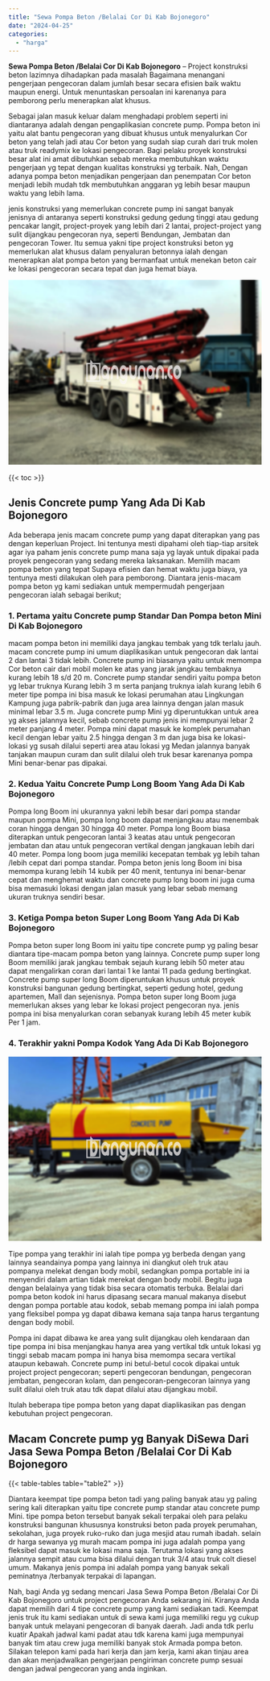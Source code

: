 ```yaml
---
title: "Sewa Pompa Beton /Belalai Cor Di Kab Bojonegoro"
date: "2024-04-25"
categories: 
  - "harga"
---
```


**Sewa Pompa Beton /Belalai Cor Di Kab Bojonegoro** – Project konstruksi beton lazimnya dihadapkan pada masalah Bagaimana menangani pengerjaan pengecoran dalam jumlah besar secara efisien baik waktu maupun energi. Untuk menuntaskan persoalan ini karenanya para pemborong perlu menerapkan alat khusus.

Sebagai jalan masuk keluar dalam menghadapi problem seperti ini diantaranya adalah dengan pengaplikasian concrete pump. Pompa beton ini yaitu alat bantu pengecoran yang dibuat khusus untuk menyalurkan Cor beton yang telah jadi atau Cor beton yang sudah siap curah dari truk molen atau truk readymix ke lokasi pengecoran. Bagi pelaku proyek konstruksi besar alat ini amat dibutuhkan sebab mereka membutuhkan waktu pengerjaan yg tepat dengan kualitas konstruksi yg terbaik. Nah, Dengan adanya pompa beton menjadikan pengerjaan dan penempatan Cor beton menjadi lebih mudah tdk membutuhkan anggaran yg lebih besar maupun waktu yang lebih lama.

jenis konstruksi yang memerlukan concrete pump ini sangat banyak jenisnya di antaranya seperti konstruksi gedung gedung tinggi atau gedung pencakar langit, project-proyek yang lebih dari 2 lantai, project-project yang sulit dijangkau pengecoran nya, seperti Bendungan, Jembatan dan pengecoran Tower. Itu semua yakni tipe project konstruksi beton yg memerlukan alat khusus dalam penyaluran betonnya ialah dengan menerapkan alat pompa beton yang bermanfaat untuk menekan beton cair ke lokasi pengecoran secara tepat dan juga hemat biaya.

![Sewa Pompa Beton /Belalai Cor Di Kab Bojonegoro](/images/sewa-concrete-pump-23.png)

{{< toc >}}

## Jenis Concrete pump Yang Ada Di Kab Bojonegoro

Ada beberapa jenis macam concrete pump yang dapat diterapkan yang pas dengan keperluan Project. Ini tentunya mesti dipahami oleh tiap-tiap arsitek agar iya paham jenis concrete pump mana saja yg layak untuk dipakai pada proyek pengecoran yang sedang mereka laksanakan. Memilih macam pompa beton yang tepat Supaya efisien dan hemat waktu juga biaya, ya tentunya mesti dilakukan oleh para pemborong. Diantara jenis-macam pompa beton yg kami sediakan untuk mempermudah pengerjaan pengecoran ialah sebagai berikut;

### 1\. Pertama yaitu Concrete pump Standar Dan Pompa beton Mini Di Kab Bojonegoro

macam pompa beton ini memiliki daya jangkau tembak yang tdk terlalu jauh. macam concrete pump ini umum diaplikasikan untuk pengecoran dak lantai 2 dan lantai 3 tidak lebih. Concrete pump ini biasanya yaitu untuk memompa Cor beton cair dari mobil molen ke atas yang jarak jangkau tembaknya kurang lebih 18 s/d 20 m. Concrete pump standar sendiri yaitu pompa beton yg lebar truknya Kurang lebih 3 m serta panjang truknya ialah kurang lebih 6 meter tipe pompa ini bisa masuk ke lokasi perumahan atau Lingkungan Kampung juga pabrik-pabrik dan juga area lainnya dengan jalan masuk minimal lebar 3.5 m. Juga concrete pump Mini yg diperuntukkan untuk area yg akses jalannya kecil, sebab concrete pump jenis ini mempunyai lebar 2 meter panjang 4 meter. Pompa mini dapat masuk ke komplek perumahan kecil dengan lebar yaitu 2.5 hingga dengan 3 m dan juga bisa ke lokasi-lokasi yg susah dilalui seperti area atau lokasi yg Medan jalannya banyak tanjakan maupun curam dan sulit dilalui oleh truk besar karenanya pompa Mini benar-benar pas dipakai.

### 2\. Kedua Yaitu Concrete Pump Long Boom Yang Ada Di Kab Bojonegoro

Pompa long Boom ini ukurannya yakni lebih besar dari pompa standar maupun pompa Mini, pompa long boom dapat menjangkau atau menembak coran hingga dengan 30 hingga 40 meter. Pompa long Boom biasa diterapkan untuk pengecoran lantai 3 keatas atau untuk pengecoran jembatan dan atau untuk pengecoran vertikal dengan jangkauan lebih dari 40 meter. Pompa long boom juga memiliki kecepatan tembak yg lebih tahan /lebih cepat dari pompa standar. Pompa beton jenis long Boom ini bisa memompa kurang lebih 14 kubik per 40 menit, tentunya ini benar-benar cepat dan menghemat waktu dan concrete pump long boom ini juga cuma bisa memasuki lokasi dengan jalan masuk yang lebar sebab memang ukuran truknya sendiri besar.

### 3\. Ketiga Pompa beton Super Long Boom Yang Ada Di Kab Bojonegoro

Pompa beton super long Boom ini yaitu tipe concrete pump yg paling besar diantara tipe-macam pompa beton yang lainnya. Concrete pump super long Boom memiliki jarak jangkau tembak sejauh kurang lebih 50 meter atau dapat mengalirkan coran dari lantai 1 ke lantai 11 pada gedung bertingkat. Concrete pump super long Boom diperuntukan khusus untuk proyek konstruksi bangunan gedung bertingkat, seperti gedung hotel, gedung apartemen, Mall dan sejenisnya. Pompa beton super long Boom juga memerlukan akses yang lebar ke lokasi project pengecoran nya. jenis pompa ini bisa menyalurkan coran sebanyak kurang lebih 45 meter kubik Per 1 jam.

### 4\. Terakhir yakni Pompa Kodok Yang Ada Di Kab Bojonegoro

![Sewa Pompa Beton /Belalai Cor Di Kab Bojonegoro](/images/sewa-concrete-pump-09.png)

Tipe pompa yang terakhir ini ialah tipe pompa yg berbeda dengan yang lainnya seandainya pompa yang lainnya ini diangkut oleh truk atau pompanya melekat dengan body mobil, sedangkan pompa portable ini ia menyendiri dalam artian tidak merekat dengan body mobil. Begitu juga dengan belalainya yang tidak bisa secara otomatis terbuka. Belalai dari pompa beton kodok ini harus dipasang secara manual makanya disebut dengan pompa portable atau kodok, sebab memang pompa ini ialah pompa yang fleksibel pompa yg dapat dibawa kemana saja tanpa harus tergantung dengan body mobil.

Pompa ini dapat dibawa ke area yang sulit dijangkau oleh kendaraan dan tipe pompa ini bisa menjangkau hanya area yang vertikal tdk untuk lokasi yg tinggi sebab macam pompa ini hanya bisa memompa secara vertikal ataupun kebawah. Concrete pump ini betul-betul cocok dipakai untuk project project pengecoran; seperti pengecoran bendungan, pengecoran jembatan, pengecoran kolam, dan pengecoran-pengecoran lainnya yang sulit dilalui oleh truk atau tdk dapat dilalui atau dijangkau mobil.

Itulah beberapa tipe pompa beton yang dapat diaplikasikan pas dengan kebutuhan project pengecoran.

## Macam Concrete pump yg Banyak DiSewa Dari Jasa Sewa Pompa Beton /Belalai Cor Di Kab Bojonegoro

{{< table-tables table="table2" >}}

Diantara keempat tipe pompa beton tadi yang paling banyak atau yg paling sering kali diterapkan yaitu tipe concrete pump standar atau concrete pump Mini. tipe pompa beton tersebut banyak sekali terpakai oleh para pelaku konstruksi bangunan khususnya konstruksi beton pada proyek perumahan, sekolahan, juga proyek ruko-ruko dan juga mesjid atau rumah ibadah. selain dr harga sewanya yg murah macam pompa ini juga adalah pompa yang fleksibel dapat masuk ke lokasi mana saja. Terutama lokasi yang akses jalannya sempit atau cuma bisa dilalui dengan truk 3/4 atau truk colt diesel umum. Makanya jenis pompa ini adalah pompa yang banyak sekali peminatnya /terbanyak terpakai di lapangan.

Nah, bagi Anda yg sedang mencari Jasa Sewa Pompa Beton /Belalai Cor Di Kab Bojonegoro untuk project pengecoran Anda sekarang ini. Kiranya Anda dapat memilih dari 4 tipe concrete pump yang kami sediakan tadi. Keempat jenis truk itu kami sediakan untuk di sewa kami juga memiliki regu yg cukup banyak untuk melayani pengecoran di banyak daerah. Jadi anda tdk perlu kuatir Apakah jadwal kami padat atau tdk karena kami juga mempunyai banyak tim atau crew juga memiliki banyak stok Armada pompa beton. Silakan telepon kami pada hari kerja dan jam kerja, kami akan tinjau area dan akan menjadwalkan pengerjaan pengiriman concrete pump sesuai dengan jadwal pengecoran yang anda inginkan.

